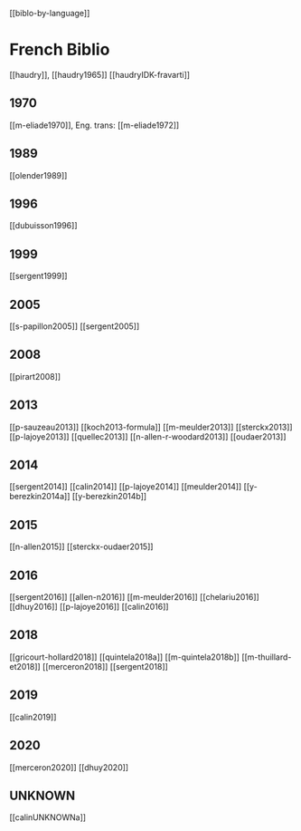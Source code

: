 [[biblo-by-language]]

# French Biblio


[[haudry]], [[haudry1965]]
[[haudryIDK-fravarti]]
## 1970
[[m-eliade1970]], Eng. trans: [[m-eliade1972]]
## 1989
[[olender1989]]
## 1996
[[dubuisson1996]]
## 1999
[[sergent1999]]
## 2005
[[s-papillon2005]]
[[sergent2005]]
## 2008
[[pirart2008]]
## 2013
[[p-sauzeau2013]]
[[koch2013-formula]]
[[m-meulder2013]]
[[sterckx2013]]
[[p-lajoye2013]]
[[quellec2013]]
[[n-allen-r-woodard2013]]
[[oudaer2013]]
## 2014
[[sergent2014]]
[[calin2014]]
[[p-lajoye2014]]
[[meulder2014]]
[[y-berezkin2014a]]
[[y-berezkin2014b]]
## 2015
[[n-allen2015]]
[[sterckx-oudaer2015]]
## 2016
[[sergent2016]]
[[allen-n2016]]
[[m-meulder2016]]
[[chelariu2016]]
[[dhuy2016]]
[[p-lajoye2016]]
[[calin2016]]
## 2018
[[gricourt-hollard2018]]
[[quintela2018a]]
[[m-quintela2018b]]
[[m-thuillard-et2018]]
[[merceron2018]]
[[sergent2018]]
## 2019
[[calin2019]]
## 2020
[[merceron2020]]
[[dhuy2020]]
## UNKNOWN
[[calinUNKNOWNa]]